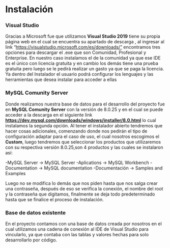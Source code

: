 # Instalación 

### Visual Studio
Gracias a Microsoft fue que utilizamos **Visual Studio 2019** tiene su propia página web en el cual se encuentra su apartado de descarga , al ingresar al link “https://visualstudio.microsoft.com/es/downloads/” encontramos tres opciones para descargar el .exe que son Comunidad, Profesional y Enterprise. En nuestro caso instalamos el de la comunidad ya que ese IDE es el único con licencia gratuita y en cambio los demás tiene una prueba gratuita pero luego se le pedirá realizar un gasto ya que se paga la licencia. Ya dentro del Instalador el usuario podrá configurar los lenguajes y las herramientas que desea instalar para acceder a ellas 


### MySQL Comunity Server
Donde realizamos nuestra base de datos para el desarrollo del proyecto fue en **MySQL Comunity Server** con la versión de 8.0.25 y en el cual se puede acceder a la descarga en el siguiente link **https://dev.mysql.com/downloads/windows/installer/8.0.html**  lo cual instalamos la segunda opción. Al tener el instalador abierto tendremos que hacer cosas adicionales, comenzando donde nos pedirán el tipo de configuración adaptar para el caso de uso, el cual nosotros escogimos el **Custom**, luego tendremos que seleccionar los productos que utilizaremos con su respectiva versión 8.0.25,son 4 productos y las cuales se instalaron así:

-MySQL Server -> MySQL Server
-Aplications -> MySQL Workbench
-Documentation -> MySQL documentation
-Documentación -> Samples and Examples

Luego no se modifica lo demás que nos piden hasta que nos salga crear una contraseña, después de eso se verifica la conexión, el nombre del root y la contraseña que digitamos, finalmente se deja todo predeterminado hasta que se finalice el proceso de instalación.

### Base de datos existente
En el proyecto contamos con una base de datos creada por nosotros en el cual utilizamos una cadena de conexión al IDE de Visual Studio para vincularlo, ya que contaba con las tablas y valores hechas para solo desarrollarlo por código.



